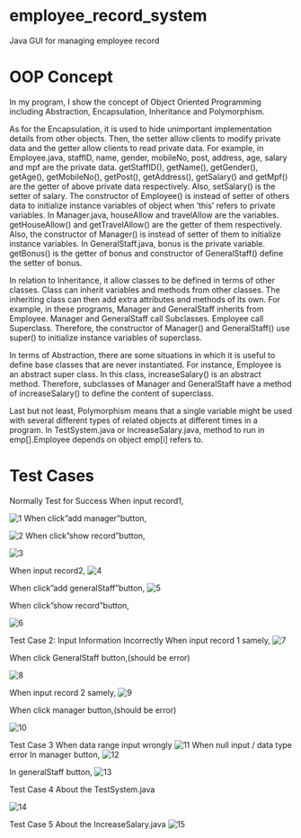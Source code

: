 # employee_record_system
Java GUI for managing employee record
<h1>OOP Concept</h1>
<p>In my program, I show the concept of Object Oriented Programming including Abstraction, Encapsulation, Inheritance and Polymorphism.

As for the Encapsulation, it is used to hide unimportant implementation details from other objects. Then, the setter allow clients to modify private data and the getter allow clients to read private data.
For example, in Employee.java, staffID, name, gender, mobileNo, post, address, age, salary and mpf are the private data. getStaffID(), getName(), getGender(), getAge(), getMobileNo(), getPost(), getAddress(), getSalary() and getMpf() are the getter of above private data respectively. Also, setSalary() is the setter of salary. The constructor of Employee() is instead of setter of others data to initialize instance variables of object when ‘this’ refers to private variables.
In Manager.java, houseAllow and travelAllow are the variables. getHouseAllow() and getTravelAllow() are the getter of them respectively. Also, the constructor of Manager() is instead of setter of them to initialize instance variables.
In GeneralStaff.java, bonus is the private variable. getBonus() is the getter of bonus and constructor of GeneralStaff() define the setter of bonus.

In relation to Inheritance, it allow classes to be defined in terms of other classes. Class can inherit variables and methods from other classes. The inheriting class can then add extra attributes and methods of its own.
For example, in these programs, Manager and GeneralStaff inherits from Employee. Manager and GeneralStaff call Subclasses. Employee call Superclass. Therefore, the constructor of Manager() and GeneralStaff() use super() to initialize instance variables of superclass.

In terms of Abstraction, there are some situations in which it is useful to define base classes that are never instantiated.
For instance, Employee is an abstract super class. In this class, increaseSalary() is an abstract method. Therefore, subclasses of Manager and GeneralStaff have a method of increaseSalary() to define the content of superclass.

Last but not least, Polymorphism means that a single variable might be used with several different types of related objects at different times in a program. In TestSystem.java or IncreaseSalary.java, method to run in emp[].Employee depends on object emp[i] refers to.
</p>
<h1>Test Cases</h1>
<p>Normally Test for Success
When input record1,
 
 ![1](https://user-images.githubusercontent.com/37294801/83220741-6fc44c00-a1a6-11ea-99d0-4982febb8935.png)
When click”add manager”button,

 ![2](https://user-images.githubusercontent.com/37294801/83220756-781c8700-a1a6-11ea-988c-a96e02f5b6f8.png)
When click”show record”button,

![3](https://user-images.githubusercontent.com/37294801/83220757-794db400-a1a6-11ea-931b-56524d604520.png)

 


When input record2,
 ![4](https://user-images.githubusercontent.com/37294801/83220759-79e64a80-a1a6-11ea-938a-b55c6abc00f4.png)

When click”add generalStaff”button,
![5](https://user-images.githubusercontent.com/37294801/83220761-79e64a80-a1a6-11ea-97e9-ee53a926cac9.png)

 
When click”show record”button,

![6](https://user-images.githubusercontent.com/37294801/83220957-0264eb00-a1a7-11ea-8a54-e8a8accdb4f9.png)

 




Test Case 2:
Input Information Incorrectly
When input record 1 samely,
 ![7](https://user-images.githubusercontent.com/37294801/83220776-7fdc2b80-a1a6-11ea-8a09-9dd0cb8b59ba.png)

When click GeneralStaff button,(should be error)
 
![8](https://user-images.githubusercontent.com/37294801/83220778-810d5880-a1a6-11ea-89a6-647d08656e15.png)






When input record 2 samely,
![9](https://user-images.githubusercontent.com/37294801/83220779-810d5880-a1a6-11ea-8355-668664d2d215.png)

When click manager button,(should be error)

 ![10](https://user-images.githubusercontent.com/37294801/83220782-81a5ef00-a1a6-11ea-8eda-01b834ec22ba.png)





Test Case 3
When data range input wrongly
  ![11](https://user-images.githubusercontent.com/37294801/83220784-81a5ef00-a1a6-11ea-951b-092732dabeeb.png)
When null input / data type error 
In manager button,
![12](https://user-images.githubusercontent.com/37294801/83220959-03961800-a1a7-11ea-9d16-8d54b251739e.png)

In generalStaff button,
  ![13](https://user-images.githubusercontent.com/37294801/83220790-85397600-a1a6-11ea-9ed2-d06eaedce538.png)


Test Case 4
About the TestSystem.java

![14](https://user-images.githubusercontent.com/37294801/83220792-85d20c80-a1a6-11ea-9d91-6cd4457f6f79.png)



Test Case 5
About the IncreaseSalary.java
 ![15](https://user-images.githubusercontent.com/37294801/83220793-85d20c80-a1a6-11ea-9773-7876567ec463.png)

</p>
